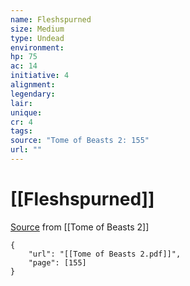 ```yaml
---
name: Fleshspurned
size: Medium
type: Undead
environment: 
hp: 75
ac: 14
initiative: 4
alignment: 
legendary: 
lair: 
unique: 
cr: 4
tags: 
source: "Tome of Beasts 2: 155"
url: ""
---
```

# [[Fleshspurned]]

[Source](zotero://open-pdf/library/items/9UQIAB6R?page=155) from [[Tome of Beasts 2]]

```pdf
{
	"url": "[[Tome of Beasts 2.pdf]]",
	"page": [155]
}
```

